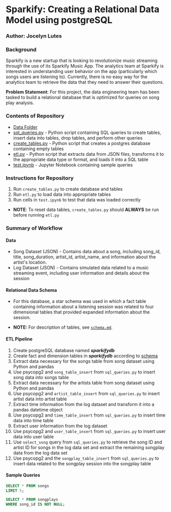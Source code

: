 # Sparkify: Creating a Relational Data Model using postgreSQL  

### Author: Jocelyn Lutes

### Background
Sparkify is a new startup that is looking to revolutionize music streaming through the use of its Sparkify Music App. The analytics team at Sparkify is interested in understanding user behavior on the app (particularly which songs users are listening to). Currently, there is no easy way for the analytics team to retrieve the data that they need to answer their questions. 

**Problem Statement**: For this project, the data engineering team has been tasked to build a relational database that is optimized for queries on song play analysis.

### Contents of Repository
* [Data Folder](https://github.com/jlu90/Sparkify-Postgres/tree/main/data)
* [sql_queries.py](https://github.com/jlu90/Sparkify-Postgres/blob/main/sql_queries.py) - Python script containing SQL queries to create tables, insert data into tables, drop tables, and perform other queries
* [create_tables.py](https://github.com/jlu90/Sparkify-Postgres/blob/main/create_tables.py) - Python script that creates a postgres database containing empty tables
* [etl.py](https://github.com/jlu90/Sparkify-Postgres/blob/main/etl.py) - Python script that extracts data from JSON files, transforms it to the appropriate data type or format, and loads it into a SQL table
* [test.ipynb](https://github.com/jlu90/Sparkify-Postgres/blob/main/test.ipynb) - Jupyter Notebook containing sample queries

### Instructions for  Repository
1. Run `create_tables.py` to create database and tables
2. Run `etl.py` to load data into appropriate tables
3. Run cells in `test.ipynb` to test that data was loaded correctly

* **NOTE**: To reset data tables, `create_tables.py` should **ALWAYS** be run before running `etl.py`

### Summary of Workflow
#### Data
* Song Dataset (JSON) - Contains data about a song, including song_id, title, song_duration, artist_id, artist_name, and information about the artist's location.
* Log Dataset (JSON) - Contains simulated data related to a music streaming event, including user information and details about the session
#### Relational Data Schema
* For this database, a star schema was used in which a fact table containing information about a listening session was related to four dimensional tables that provided expanded information about the session.  

* **NOTE:** For description of tables, see [`schema.md`](https://github.com/jlu90/Sparkify-Postgres/blob/main/schema.md).

#### ETL Pipeline
1. Create postgreSQL database named ***sparkifydb***
2. Create fact and dimension tables in ***sparkifydb*** according to [schema](https://github.com/jlu90/Sparkify-Postgres/blob/main/schema.md)
3. Extract data necessary for the songs table from song dataset using Python and pandas
4. Use psycopg2 and `song_table_insert` from `sql_queries.py` to insert song data into songs table
5. Extract data necessary for the artists table from song dataset using Python and pandas
6. Use psycopg2 and `artist_table_insert` from `sql_queries.py` to insert artist data into artist table
7. Extract time information from the log dataset and transform it into a pandas datetime object
8.  Use psycopg2 and `time_table_insert` from `sql_queries.py` to insert time data into time table
9. Extract user information from the log dataset
10. Use psycopg2 and `user_table_insert` from `sql_queries.py` to insert user data into user table
11. Use `select_song` query from `sql_queries.py` to retrieve the song ID and artist ID for songs in the log data set and extract the remaining songplay data from the log data set
12. Use psycopg2 and  the `songplay_table_insert` from `sql_queries.py` to insert data related to the songplay session into the songplay table

#### Sample Queries
```sql
SELECT * FROM songs
LIMIT 5;
```

```sql
SELECT * FROM songplays
WHERE song_id IS NOT NULL;
```





